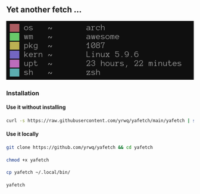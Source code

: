 ## Yet another fetch ...

<p align="center">
<img src=".assets/preview.png">
</p>

### Installation

#### Use it without installing

``` sh
curl -s https://raw.githubusercontent.com/yrwq/yafetch/main/yafetch | sh
```

#### Use it locally

``` sh
git clone https://github.com/yrwq/yafetch && cd yafetch

chmod +x yafetch

cp yafetch ~/.local/bin/

yafetch
```
